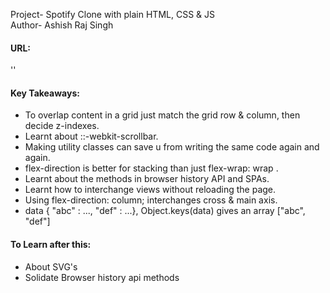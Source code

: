 Project- Spotify Clone with plain HTML, CSS & JS <br>
Author- Ashish Raj Singh <br>

#### URL:
  ''

#### Key Takeaways:
- To overlap content in a grid just match the grid row & column, then decide z-indexes.
- Learnt about ::-webkit-scrollbar.
- Making utility classes can save u from writing the same code again and again.
- flex-direction is better for stacking than just flex-wrap: wrap .
- Learnt about the methods in browser history API and SPAs.
- Learnt how to interchange views without reloading the page.
- Using flex-direction: column; interchanges cross & main axis.
- data { "abc" : ..., "def" : ...}, Object.keys(data) gives an array ["abc", "def"]


#### To Learn after this:
- About SVG's
- Solidate Browser history api methods


  
